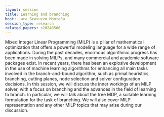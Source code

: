 ```yaml
---
layout: session
title: Learning and branching
host: Lara Scavuzzo Montaña
session_type: research
related_papers: s20240506
---
```


Mixed Integer Linear Programming (MILP) is a pillar of mathematical optimization that offers a powerful modeling language for a wide range of applications. During the past decades, enormous algorithmic progress has been made in solving MILPs, and many commercial and academic software packages exist. In recent years, there has been an explosive development in the use of machine learning algorithms for enhancing all main tasks involved in the branch-and-bound algorithm, such as primal heuristics, branching, cutting planes, node selection and solver configuration decisions. In this session, we will discuss the inner workings of an MILP solver, with a focus on branching and the advances in the field of learning to branch. In particular, we will talk about the tree MDP, a suitable learning formulation for the task of branching. We will also cover MILP representation and any other MILP topics that may arise during our discussion.
